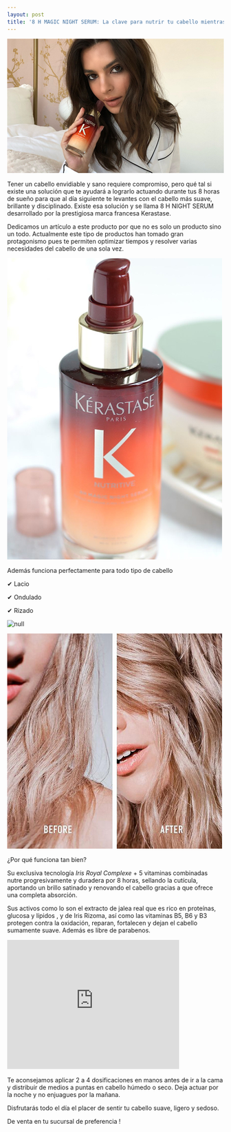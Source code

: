 ```yaml
---
layout: post
title: '8 H MAGIC NIGHT SERUM: La clave para nutrir tu cabello mientras duermes!'
---
```

![null](/img/uploads/8night.jpg)

Tener un cabello envidiable y sano requiere compromiso, pero qué tal si existe una solución que te ayudará a lograrlo actuando durante tus 8 horas de sueño para que al día siguiente te levantes con el cabello más suave, brillante y disciplinado. Existe esa solución y se llama 8 H NIGHT SERUM desarrollado por la prestigiosa marca francesa Kerastase. 

Dedicamos un artículo a este producto por que no es solo un producto sino un todo. Actualmente este tipo de productos han tomado gran protagonismo pues te permiten optimizar tiempos y resolver varias necesidades del cabello de una sola vez.

![null](/img/uploads/magic.jpg)

Además funciona perfectamente para todo tipo de cabello 

✔ Lacio

✔ Ondulado

✔ Rizado 

![null](/img/uploads/castaño.jpg)

![null](/img/uploads/rubio1.jpg)

¿Por qué funciona tan bien?

Su exclusiva tecnología _Iris Royal Complexe_ + 5 vitaminas combinadas nutre progresivamente y duradera por 8 horas, sellando la cutícula, aportando un brillo satinado y renovando el cabello gracias a que ofrece una completa absorción.

Sus activos como lo son el extracto de jalea real que es rico en proteínas, glucosa y lípidos , y de Iris Rizoma, así como las vitaminas B5, B6 y B3 protegen contra la oxidación, reparan, fortalecen y dejan el cabello sumamente suave. Además es libre de parabenos.

<iframe width="400" height="300" src="https://www.youtube.com/embed/myXHGCxSGFY" frameborder="0" allow="accelerometer; autoplay; encrypted-media; gyroscope; picture-in-picture" allowfullscreen></iframe>

Te aconsejamos aplicar 2 a 4 dosificaciones en manos antes de ir a la cama y distribuir de medios a puntas en cabello húmedo o seco. Deja actuar por la noche y no enjuagues por la mañana.

Disfrutarás todo el día el placer de sentir tu cabello suave, ligero y sedoso.

De venta en tu sucursal de preferencia !
